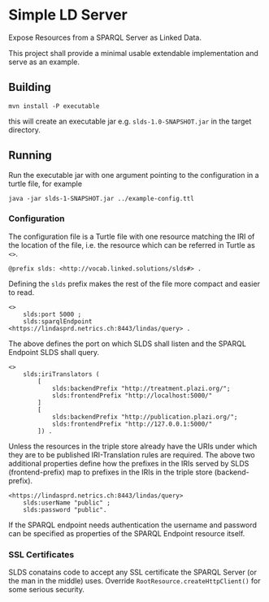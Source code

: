 # Simple LD Server

Expose Resources from a SPARQL Server as Linked Data.

This project shall provide a minimal usable extendable implementation and serve
as an example.

## Building

    mvn install -P executable

this will create an executable jar e.g. `slds-1.0-SNAPSHOT.jar` in the target
directory.

## Running

Run the executable jar with one argument pointing to the configuration in a
turtle file, for example

    java -jar slds-1-SNAPSHOT.jar ../example-config.ttl

### Configuration

The configuration file is a Turtle file with one resource matching the IRI of
the location of the file, i.e. the resource which can be referred in Turtle as 
`<>`.

```
@prefix slds: <http://vocab.linked.solutions/slds#> .
```
Defining the `slds` prefix makes the rest of the file more compact and easier
to read.
```
<> 
    slds:port 5000 ;
    slds:sparqlEndpoint <https://lindasprd.netrics.ch:8443/lindas/query> .
```
The above defines the port on which SLDS shall listen and the SPARQL Endpoint
SLDS shall query. 

```
<>
    slds:iriTranslators (
        [
            slds:backendPrefix "http://treatment.plazi.org/"; 
            slds:frontendPrefix "http://localhost:5000/"
        ]
        [
            slds:backendPrefix "http://publication.plazi.org/"; 
            slds:frontendPrefix "http://127.0.0.1:5000/"
        ]) .
```
Unless the resources in the triple store already have the URIs under which they 
are to be published IRI-Translation rules are required. The above two additional
properties define how the prefixes in the IRIs served by SLDS (frontend-prefix) 
map to prefixes in the IRIs in the triple store (backend-prefix).

```
<https://lindasprd.netrics.ch:8443/lindas/query> 
    slds:userName "public" ;
    slds:password "public".
```
If the SPARQL endpoint needs authentication the username and password can be
specified as properties of the SPARQL Endpoint resource itself.

### SSL Certificates

SLDS conatains code to accept any SSL certificate the SPARQL Server (or the man
in the middle) uses. Override `RootResource.createHttpClient()` for some serious
security.  